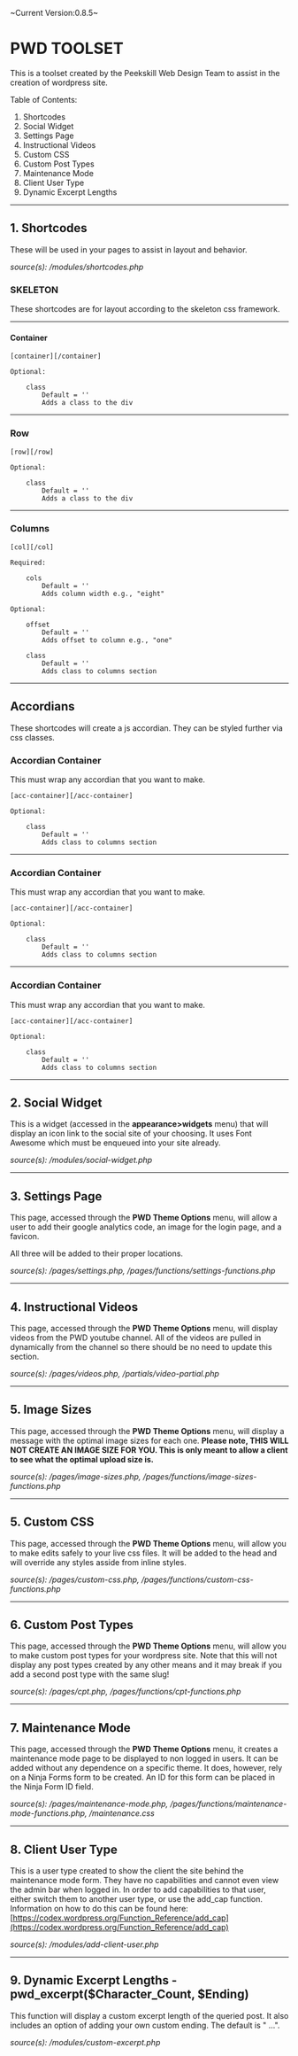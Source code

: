 ~Current Version:0.8.5~

# PWD TOOLSET

This is a toolset created by the Peekskill Web Design Team to assist in the creation of wordpress site.

Table of Contents:

1. Shortcodes
2. Social Widget
3. Settings Page
4. Instructional Videos
5. Custom CSS
6. Custom Post Types
7. Maintenance Mode
8. Client User Type
9. Dynamic Excerpt Lengths

____________________________________________________
## 1. Shortcodes

These will be used in your pages to assist in layout and behavior.

*source(s): /modules/shortcodes.php*


### SKELETON

These shortcodes are for layout according to the skeleton css framework.

_____________________________________________________


#### Container

	[container][/container]

	Optional:

		class 
			Default = ''
			Adds a class to the div

----------------------------------------------------

### Row

	[row][/row]

	Optional:

		class 
			Default = ''
			Adds a class to the div

----------------------------------------------------

### Columns

	[col][/col]

	Required:

		cols
			Default = ''
			Adds column width e.g., "eight"

	Optional:

		offset
			Default = ''
			Adds offset to column e.g., "one"

		class
			Default = ''
			Adds class to columns section
----------------------------------------------------

## Accordians

These shortcodes will create a js accordian. They can be styled further via css classes.


### Accordian Container

This must wrap any accordian that you want to make.

	[acc-container][/acc-container]

	Optional:

		class
			Default = ''
			Adds class to columns section
----------------------------------------------------

### Accordian Container

This must wrap any accordian that you want to make.

	[acc-container][/acc-container]

	Optional:

		class
			Default = ''
			Adds class to columns section
----------------------------------------------------

### Accordian Container

This must wrap any accordian that you want to make.

	[acc-container][/acc-container]

	Optional:

		class
			Default = ''
			Adds class to columns section
----------------------------------------------------

## 2. Social Widget

This is a widget (accessed in the **appearance>widgets** menu) that will display an icon link to the social site of your choosing. It uses Font Awesome which must be enqueued into your site already.

*source(s): /modules/social-widget.php*

____________________________________________________

## 3. Settings Page

This page, accessed through the **PWD Theme Options** menu, will allow a user to add their google analytics code, an image for the login page, and a favicon.

All three will be added to their proper locations.

*source(s): /pages/settings.php, /pages/functions/settings-functions.php*

___________________________________________________

## 4. Instructional Videos

This page, accessed through the **PWD Theme Options** menu, will display videos from the PWD youtube channel. All of the videos are pulled in dynamically from the channel so there should be no need to update this section.

*source(s): /pages/videos.php, /partials/video-partial.php*

____________________________________________________

## 5. Image Sizes

This page, accessed through the **PWD Theme Options** menu, will display a message with the optimal image sizes for each one. **Please note, THIS WILL NOT CREATE AN IMAGE SIZE FOR YOU. This is only meant to allow a client to see what the optimal upload size is.**

*source(s): /pages/image-sizes.php, /pages/functions/image-sizes-functions.php*

____________________________________________________

## 5. Custom CSS

This page, accessed through the **PWD Theme Options** menu, will allow you to make edits safely to your live css files. It will be added to the head and will override any styles asside from inline styles.

*source(s): /pages/custom-css.php, /pages/functions/custom-css-functions.php*

_____________________________________________________

## 6. Custom Post Types

This page, accessed through the **PWD Theme Options** menu, will allow you to make custom post types for your wordpress site. Note that this will not display any post types created by any other means and it may break if you add a second post type with the same slug!

*source(s): /pages/cpt.php, /pages/functions/cpt-functions.php*
_____________________________________________________

## 7. Maintenance Mode

This page, accessed through the **PWD Theme Options** menu, it creates a maintenance mode page to be displayed to non logged in users. It can be added without any dependence on a specific theme. It does, however, rely on a Ninja Forms form to be created. An ID for this form can be placed in the Ninja Form ID field.

*source(s): /pages/maintenance-mode.php, /pages/functions/maintenance-mode-functions.php, /maintenance.css*

_____________________________________________________

## 8. Client User Type

This is a user type created to show the client the site behind the maintenance mode form. They have no capabilities and cannot even view the admin bar when logged in. In order to add capabilities to that user, either switch them to another user type, or use the add_cap function. Information on how to do this can be found here: [https://codex.wordpress.org/Function_Reference/add_cap](https://codex.wordpress.org/Function_Reference/add_cap)

*source(s): /modules/add-client-user.php*

______________________________________________________

## 9. Dynamic Excerpt Lengths - pwd_excerpt($Character_Count, $Ending)

This function will display a custom excerpt length of the queried post. It also includes an option of adding your own custom ending. The default is " ...".

*source(s): /modules/custom-excerpt.php*





